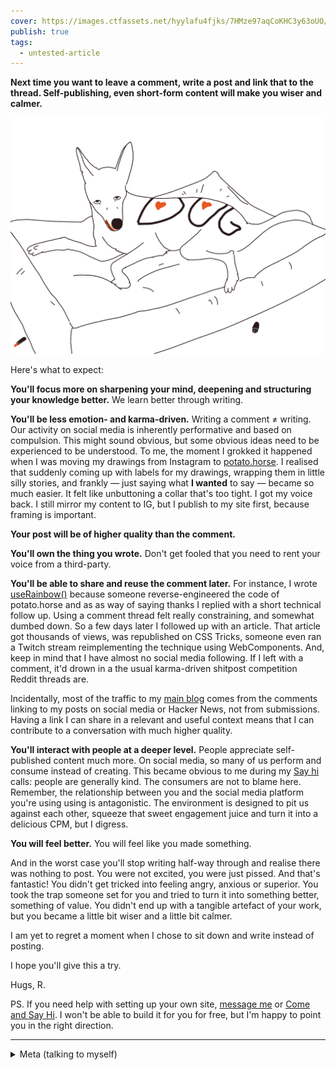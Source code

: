 ```yaml
---
cover: https://images.ctfassets.net/hyylafu4fjks/7HMze97aqCoKHC3y63oUO/fa98aa9a66603b089d93c9f4654ef0bb/119998056_1019019135204339_1665651882135124179_n_17893558189628564.jpg
publish: true
tags:
  - untested-article
---
```

**Next time you want to leave a comment, write a post and link that to the thread. Self-publishing, even short-form content will make you wiser and calmer.**

![a picture of my dog, looking at me, pretending nothing happened, his nose is covered with lipstick, theres lipstick in the corner of the drawing, the dog has "DOG" written with lipstick allover its back](mango-wearing-lipstick.png)

Here's what to expect:

**You'll focus more on sharpening your mind, deepening and structuring your knowledge better.** We learn better through writing. 

**You'll be less emotion- and karma-driven.** Writing a comment ≠ writing. Our activity on social media is inherently performative and based on compulsion. This might sound obvious, but some obvious ideas need to be experienced to be understood. To me, the moment I grokked it happened when I was moving my drawings from Instagram to [potato.horse](https://potato.horse). I realised that suddenly coming up with labels for my drawings, wrapping them in little silly stories, and frankly — just saying what **I wanted** to say — became so much easier. It felt like unbuttoning a collar that's too tight. I got my voice back. I still mirror my content to IG, but I publish to my site first, because framing is important.

**Your post will be of higher quality than the comment.** 

**You'll own the thing you wrote.** Don't get fooled that you need to rent your voice from a third-party.

**You'll be able to share and reuse the comment later.** For instance, I wrote [useRainbow()](https://sonnet.io/posts/use-rainbow) because someone reverse-engineered the code of potato.horse and as as way of saying thanks I replied with a short technical follow up. Using a comment thread felt really constraining, and somewhat dumbed down. So a few days later I followed up with an article. That article got thousands of views, was republished on CSS Tricks, someone even ran a Twitch stream reimplementing the technique using WebComponents. And, keep in mind that I have almost no social media following. If I left with a comment, it'd drown in a the usual karma-driven shitpost competition Reddit threads are.

Incidentally, most of the traffic to my [main blog](https://sonnet.io) comes from the comments linking to my posts on social media or Hacker News, not from submissions. Having a link I can share in a relevant and useful context means that I can contribute to a conversation with much higher quality.

**You'll interact with people at a deeper level.** People appreciate self-published content much more. On social media, so many of us perform and consume instead of creating. This became obvious to me during my [Say hi](http://sonnet.io/posts/hi) calls: people are generally kind. 
The consumers are not to blame here. Remember, the relationship between you and the social media platform you're using using is antagonistic. The environment is designed to pit us against each other, squeeze that sweet engagement juice and turn it into a delicious CPM, but I digress.

**You will feel better.** You will feel like you made something.

And in the worst case you'll stop writing half-way through and realise there was nothing to post. You were not excited, you were just pissed. And that's fantastic! You didn't get tricked into feeling angry, anxious or superior. You took the trap someone set for you and tried to turn it into something better, something of value. You didn't end up with a tangible artefact of your work, but you became a little bit wiser and a little bit calmer. 

I am yet to regret a moment when I chose to sit down and write instead of posting.

I hope you'll give this a try.

Hugs, R.


PS. If you need help with setting up your own site, [message me](https://sonnet.io/) or [Come and Say Hi](https://sonnet.io/posts/hi). I won't be able to build it for you for free, but I'm happy to point you in the right direction.

---

<details>
<summary>
Meta (talking to myself)
</summary>
This post was much easier to write as I based it on my evergreen notes. Perhaps it's worth to publish the thing not as a blog, but as a digital garden. I feel like it would allow people to read this at a different pace.

At the same time, I don't like the way my content looks when published using Obsidian. I want more control over the design.
</details>

